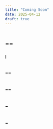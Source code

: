 ```yaml
---
title: "Coming Soon"
date: 2025-04-12
draft: true
---
```


# --

I

## --




## --



## -



## -

